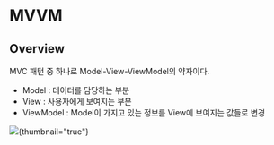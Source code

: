 # MVVM

## Overview
MVC 패턴 중 하나로 Model-View-ViewModel의 약자이다.

- Model : 데이터를 담당하는 부분
- View : 사용자에게 보여지는 부분
- ViewModel : Model이 가지고 있는 정보를 View에 보여지는 값들로 변경

![](https://learn.microsoft.com/ko-kr/dotnet/architecture/maui/media/mvvm-pattern.png){thumbnail="true"}
